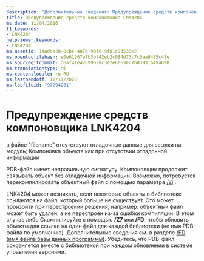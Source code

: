 ```yaml
---
description: 'Дополнительные сведения: Предупреждение средств компоновщика LNK4204'
title: Предупреждение средств компоновщика LNK4204
ms.date: 11/04/2016
f1_keywords:
- LNK4204
helpviewer_keywords:
- LNK4204
ms.assetid: 14adda20-0cbe-407b-90f6-9f81c93530e2
ms.openlocfilehash: e0e61967a7b3bf42eb2c084d73c7c0aa9485c47e
ms.sourcegitcommit: d6af41e42699628c3e2e6063ec7b03931a49a098
ms.translationtype: MT
ms.contentlocale: ru-RU
ms.lasthandoff: 12/11/2020
ms.locfileid: "97294201"
---
```

# <a name="linker-tools-warning-lnk4204"></a>Предупреждение средств компоновщика LNK4204

в файле "filename" отсутствуют отладочные данные для ссылки на модуль; Компоновка объекта как при отсутствии отладочной информации

PDB-файл имеет неправильную сигнатуру. Компоновщик продолжит связывать объект без отладочной информации. Возможно, потребуется перекомпилировать объектный файл с помощью параметра [/Zi](../../build/reference/z7-zi-zi-debug-information-format.md) .

LNK4204 может возникать, если некоторые объекты в библиотеке ссылаются на файл, который больше не существует. Это может произойти при перестроении решения, например: объектный файл может быть удален, а не перестроен из-за ошибки компиляции. В этом случае либо Скомпилируйте с помощью **/Z7** или **/FD**, чтобы обновить объекты для ссылки на один файл для каждой библиотеки (не имя PDB-файла по умолчанию).  Дополнительные сведения см. в разделе [/FD (имя файла базы данных программы)](../../build/reference/fd-program-database-file-name.md).  Убедитесь, что PDB-файл сохраняется вместе с библиотекой при каждом обновлении в системе управления версиями.
